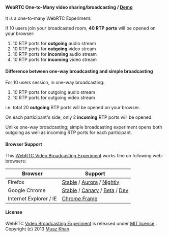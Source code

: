 #### WebRTC One-to-Many video sharing/broadcasting / [Demo](https://webrtc-experiment.appspot.com/broadcast/)

It is a one-to-many WebRTC Experiment.

If 10 users join your broadcasted room, **40 RTP ports** will be opened on your browser:

1. 10 RTP ports for **outgoing** audio stream
2. 10 RTP ports for **outgoing** video stream
3. 10 RTP ports for **incoming** audio stream
4. 10 RTP ports for **incoming** video stream

#### Difference between one-way broadcasting and simple broadcasting

For 10 users session, in one-way broadcasting:

1. 10 RTP ports for outgoing audio stream
2. 10 RTP ports for outgoing video stream

i.e. total 20 **outgoing** RTP ports will be opened on your browser.

On each participant's side; only 2 **incoming** RTP ports will be opened.

Unlike one-way broadcasting; simple broadcasting experiment opens both outgoing as well as incoming RTP ports for each participant.

#### Browser Support 

This [WebRTC Video Broadcasting Experiment](https://webrtc-experiment.appspot.com/broadcast/) works fine on following web-browsers:

| Browser        | Support           |
| ------------- |-------------|
| Firefox | [Stable](http://www.mozilla.org/en-US/firefox/new/) / [Aurora](http://www.mozilla.org/en-US/firefox/aurora/) / [Nightly](http://nightly.mozilla.org/) |
| Google Chrome | [Stable](https://www.google.com/intl/en_uk/chrome/browser/) / [Canary](https://www.google.com/intl/en/chrome/browser/canary.html) / [Beta](https://www.google.com/intl/en/chrome/browser/beta.html) / [Dev](https://www.google.com/intl/en/chrome/browser/index.html?extra=devchannel#eula) |
| Internet Explorer / IE | [Chrome Frame](http://www.google.com/chromeframe) |

#### License

WebRTC [Video Broadcasting Experiment](https://webrtc-experiment.appspot.com/broadcast/) is released under [MIT licence](https://webrtc-experiment.appspot.com/licence/) . Copyright (c) 2013 [Muaz Khan](https://plus.google.com/100325991024054712503).
